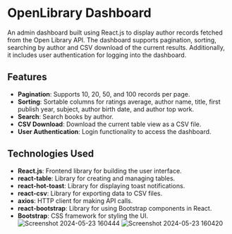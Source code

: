 # OpenLibrary Dashboard

An admin dashboard built using React.js to display author records fetched from the Open Library API. The dashboard supports pagination, sorting, searching by author and CSV download of the current results. Additionally, it includes user authentication for logging into the dashboard.

## Features

- **Pagination**: Supports 10, 20, 50, and 100 records per page.
- **Sorting**: Sortable columns for ratings average, author name, title, first publish year, subject, author birth date, and author top work.
- **Search**: Search books by author.
- **CSV Download**: Download the current table view as a CSV file.
- **User Authentication**: Login functionality to access the dashboard.

## Technologies Used

- **React.js**: Frontend library for building the user interface.
- **react-table**: Library for creating and managing tables.
- **react-hot-toast**: Library for displaying toast notifications.
- **react-csv**: Library for exporting data to CSV files.
- **axios**: HTTP client for making API calls.
- **react-bootstrap**: Library for using Bootstrap components in React.
- **Bootstrap**: CSS framework for styling the UI.
![Screenshot 2024-05-23 160444](https://github.com/p00jitha/admin-dashboard/assets/129841150/a28161fe-1b67-4172-9127-d4a9cfa0d285)
![Screenshot 2024-05-23 160420](https://github.com/p00jitha/admin-dashboard/assets/129841150/f9619e45-99db-4d02-a5a9-9086569a52e2)

